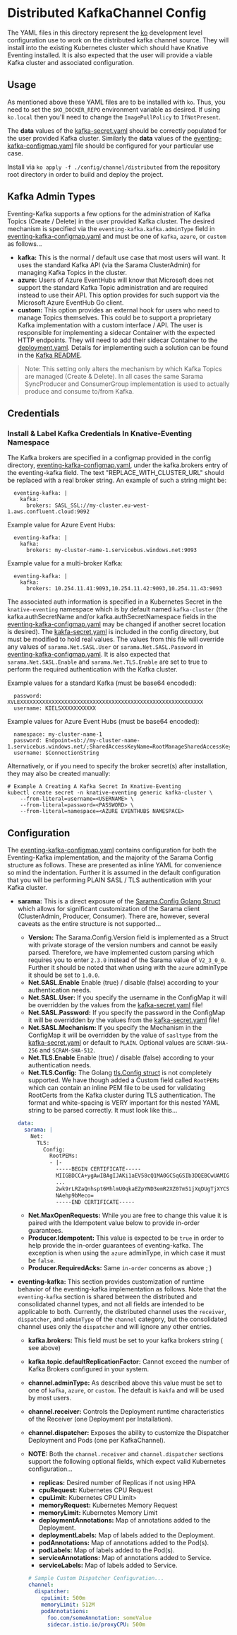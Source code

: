 # Distributed KafkaChannel Config

The YAML files in this directory represent the
[ko](https://github.com/google/ko) development level configuration use to work
on the distributed kafka channel source. They will install into the existing
Kubernetes cluster which should have Knative Eventing installed. It is also
expected that the user will provide a viable Kafka cluster and associated
configuration.

## Usage

As mentioned above these YAML files are to be installed with `ko`. Thus, you
need to set the `$KO_DOCKER_REPO` environment variable as desired. If using
`ko.local` then you'll need to change the `ImagePullPolicy` to `IfNotPresent`.

The **data** values of the [kafka-secret.yaml](300-kafka-secret.yaml) should be
correctly populated for the user provided Kafka cluster. Similarly the **data**
values of the [eventing-kafka-configmap.yaml](300-eventing-kafka-configmap.yaml)
file should be configured for your particular use case.

Install via `ko apply -f ./config/channel/distributed` from the repository root
directory in order to build and deploy the project.

## Kafka Admin Types

Eventing-Kafka supports a few options for the administration of Kafka Topics
(Create / Delete) in the user provided Kafka cluster. The desired mechanism is
specified via the `eventing-kafka.kafka.adminType` field in
[eventing-kafka-configmap.yaml](300-eventing-kafka-configmap.yaml) and must be
one of `kafka`, `azure`, or `custom` as follows...

- **kafka:** This is the normal / default use case that most users will want. It
  uses the standard Kafka API (via the Sarama ClusterAdmin) for managing Kafka
  Topics in the cluster.
- **azure:** Users of Azure EventHubs will know that Microsoft does not support
  the standard Kafka Topic administration and are required instead to use their
  API. This option provides for such support via the Microsoft Azure EventHub Go
  client.
- **custom:** This option provides an external hook for users who need to manage
  Topics themselves. This could be to support a proprietary Kafka implementation
  with a custom interface / API. The user is responsible for implementing a
  sidecar Container with the expected HTTP endpoints. They will need to add
  their sidecar Container to the
  [deployment.yaml](500-controller-deployment.yaml). Details for implementing
  such a solution can be found in the
  [Kafka README](../../../pkg/channel/distributed/common/kafka/README.md).

> Note: This setting only alters the mechanism by which Kafka Topics are managed
> (Create & Delete). In all cases the same Sarama SyncProducer and ConsumerGroup
> implementation is used to actually produce and consume to/from Kafka.

## Credentials

### Install & Label Kafka Credentials In Knative-Eventing Namespace

The Kafka brokers are specified in a configmap provided in the config directory,
[eventing-kafka-configmap.yaml](300-eventing-kafka-configmap.yaml), under the
kafka.brokers entry of the eventing-kafka field. The text
"REPLACE_WITH_CLUSTER_URL" should be replaced with a real broker string. An
example of such a string might be:

```
  eventing-kafka: |
    kafka:
      brokers: SASL_SSL://my-cluster.eu-west-1.aws.confluent.cloud:9092
```

Example value for Azure Event Hubs:

```
  eventing-kafka: |
    kafka:
      brokers: my-cluster-name-1.servicebus.windows.net:9093
```

Example value for a multi-broker Kafka:

```
  eventing-kafka: |
    kafka:
      brokers: 10.254.11.41:9093,10.254.11.42:9093,10.254.11.43:9093
```

The associated auth information is specified in a Kubernetes Secret in the
`knative-eventing` namespace which is by default named `kafka-cluster` (the
kafka.authSecretName and/or kafka.authSecretNamespace fields in the
[eventing-kafka-configmap.yaml](300-eventing-kafka-configmap.yaml) may be
changed if another secret location is desired). The
[kakfa-secret.yaml](300-kafka-secret.yaml) is included in the config directory,
but must be modified to hold real values. The values from this file will
override any values of `sarama.Net.SASL.User` or `sarama.Net.SASL.Password` in
[eventing-kafka-configmap.yaml](300-eventing-kafka-configmap.yaml). It is also
expected that `sarama.Net.SASL.Enable` and `sarama.Net.TLS.Enable` are set to
true to perform the required authentication with the Kafka cluster.

Example values for a standard Kafka (must be base64 encoded):

```
  password: XVLEXXXXXXXXXXXXXXXXXXXXXXXXXXXXXXXXXXXXXXXXXXXXXXXXXXXXXXXXXX
  username: KIELSXXXXXXXXXXX
```

Example values for Azure Event Hubs (must be base64 encoded):

```
  namespace: my-cluster-name-1
  password: Endpoint=sb://my-cluster-name-1.servicebus.windows.net/;SharedAccessKeyName=RootManageSharedAccessKey;SharedAccessKey=XXXXXXXXXXXXXXXXXXXXXXXXXXXXXXXXXXXXXXXXXXX=
  username: $ConnectionString
```

Alternatively, or if you need to specify the broker secret(s) after
installation, they may also be created manually:

```
# Example A Creating A Kafka Secret In Knative-Eventing
kubectl create secret -n knative-eventing generic kafka-cluster \
    --from-literal=username=<USERNAME> \
    --from-literal=password=<PASSWORD> \
    --from-literal=namespace=<AZURE EVENTHUBS NAMESPACE>
```

## Configuration

The [eventing-kafka-configmap.yaml](300-eventing-kafka-configmap.yaml) contains
configuration for both the Eventing-Kafka implementation, and the majority of
the Sarama Config structure as follows. These are presented as inline YAML for
convenience so mind the indentation. Further it is assumed in the default
configuration that you will be performing PLAIN SASL / TLS authentication with
your Kafka cluster.

- **sarama:** This is a direct exposure of the
  [Sarama.Config Golang Struct](https://github.com/Shopify/sarama/blob/master/config.go)
  which allows for significant customization of the Sarama client (ClusterAdmin,
  Producer, Consumer). There are, however, several caveats as the entire
  structure is not supported...

    - **Version:** The Sarama.Config.Version field is implemented as a Struct
      with private storage of the version numbers and cannot be easily parsed.
      Therefore, we have implemented custom parsing which requires you to enter
      `2.3.0` instead of the Sarama value of `V2_3_0_0`. Further it should be
      noted that when using with the `azure` adminType it should be set to
      `1.0.0`.
    - **Net.SASL.Enable** Enable (true) / disable (false) according to your
      authentication needs.
    - **Net.SASL.User:** If you specify the username in the ConfigMap it will be
      overridden by the values from
      the [kafka-secret.yaml](300-kafka-secret.yaml) file!
    - **Net.SASL.Password:** If you specify the password in the ConfigMap it
      will be overridden by the values from the
      [kafka-secret.yaml](300-kafka-secret.yaml) file!
    - **Net.SASL.Mechanism:** If you specify the Mechanism in the ConfigMap it
      will be overridden by the value of `sasltype` from the
      [kafka-secret.yaml](300-kafka-secret.yaml) or default to `PLAIN`. Optional
      values are `SCRAM-SHA-256` and `SCRAM-SHA-512`.
    - **Net.TLS.Enable** Enable (true) / disable (false) according to your
      authentication needs.
    - **Net.TLS.Config:** The Golang
      [tls.Config struct](https://golang.org/pkg/crypto/tls/#Config) is not
      completely supported. We have though added a Custom field
      called `RootPEMs`
      which can contain an inline PEM file to be used for validating RootCerts
      from the Kafka cluster during TLS authentication. The format and
      white-spacing is VERY important for this nested YAML string to be parsed
      correctly. It must look like this...

  ```yaml
  data:
    sarama: |
      Net:
        TLS:
          Config:
            RootPEMs:
            - |-
              -----BEGIN CERTIFICATE-----
              MIIGBDCCA+ygAwIBAgIJAKi1aEV58cQ1MA0GCSqGSIb3DQEBCwUAMIGOMQswCQYD
              ...
              2wk9rLRZaQnhspt6MhlmU0qkaEZpYND3emR2XZ07m51jXqDUgTjXYCSggImUsARs
              NAehp9bMeco=
              -----END CERTIFICATE-----
  ```

    - **Net.MaxOpenRequests:** While you are free to change this value it is
      paired with the Idempotent value below to provide in-order guarantees.
    - **Producer.Idempotent:** This value is expected to be `true` in order to
      help provide the in-order guarantees of eventing-kafka. The exception is
      when using the `azure` adminType, in which case it must be `false`.
    - **Producer.RequiredAcks:** Same `in-order` concerns as above ; )

- **eventing-kafka:** This section provides customization of runtime behavior of
  the eventing-kafka implementation as follows. Note that the `eventing-kafka`
  section is shared between the distributed and consolidated channel types, and
  not all fields are intended to be applicable to both. Currently, the
  distributed channel uses the `receiver`, `dispatcher`, and `adminType` of the
  `channel` category, but the consolidated channel uses only the `dispatcher`
  and will ignore any other entries.

    - **kafka.brokers:** This field must be set to your kafka brokers string (
      see above)
    - **kafka.topic.defaultReplicationFactor:** Cannot exceed the number of
      Kafka Brokers configured in your system.
    - **channel.adminType:** As described above this value must be set to one of
      `kafka`, `azure`, or `custom`. The default is `kakfa` and will be used by
      most users.
    - **channel.receiver:** Controls the Deployment runtime characteristics of
      the Receiver (one Deployment per Installation).
    - **channel.dispatcher:** Exposes the ability to customize the Dispatcher
      Deployment and Pods (one per KafkaChannel).

    - **NOTE:** Both the `channel.receiver` and `channel.dispatcher` sections
      support the following optional fields, which expect valid Kubernetes
      configuration...
        - **replicas:** Desired number of Replicas if not using HPA
        - **cpuRequest:** Kubernetes CPU Request
        - **cpuLimit:** Kubernetes CPU Limit>
        - **memoryRequest:** Kubernetes Memory Request
        - **memoryLimit:** Kubernetes Memory Limit
        - **deploymentAnnotations:** Map of annotations added to the Deployment.
        - **deploymentLabels:** Map of labels added to the Deployment.
        - **podAnnotations:** Map of annotations added to the Pod(s).
        - **podLabels:** Map of labels added to the Pod(s).
        - **serviceAnnotations:** Map of annotations added to Service.
        - **serviceLabels:** Map of labels added to Service.

      ```yaml
      # Sample Custom Dispatcher Configuration...
      channel:
        dispatcher:
          cpuLimit: 500m
          memoryLimit: 512M
          podAnnotations:
            foo.com/someAnnotation: someValue
            sidecar.istio.io/proxyCPU: 500m
       ```
